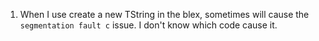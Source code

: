 1. When I use create a new TString in the blex, sometimes will cause the `segmentation fault c` issue. I don't know which code cause it.